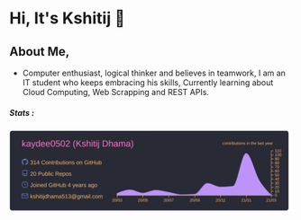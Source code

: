 # Hi, It's Kshitij 👋 



##  About Me,

+ Computer enthusiast, logical thinker and believes in teamwork, I am an IT student who keeps embracing his skills, Currently learning about Cloud Computing, Web Scrapping and REST APIs.



##### Stats :
<!-- [![KayDee's github stats](https://github-readme-stats.vercel.app/api?username=kaydee0502&count_private=true&show_icons=true&theme=cobalt)](https://github.com/kaydee0502/github-readme-stats) -->

[![](https://raw.githubusercontent.com/kaydee0502/kaydee0502/v2/profile-summary-card-output/dracula/0-profile-details.svg)](https://github.com/vn7n24fzkq/github-profile-summary-cards)

<!--
**kaydee0502/kaydee0502** is a ✨ _special_ ✨ repository because its `README.md` (this file) appears on your GitHub profile.

Here are some ideas to get you started:

- 🔭 I’m currently working on ...
- 🌱 I’m currently learning ...
- 👯 I’m looking to collaborate on ...
- 🤔 I’m looking for help with ...
- 💬 Ask me about ...
- 📫 How to reach me: ...
- 😄 Pronouns: ...
- ⚡ Fun fact: ...
-->
